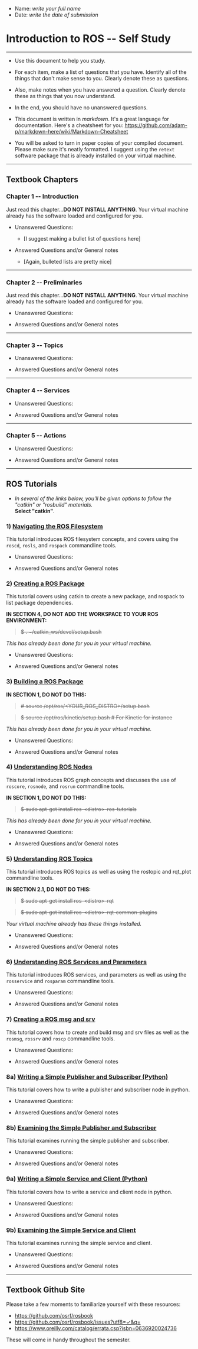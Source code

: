 - Name:  *write your full name*
- Date:  *write the date of submission*


# Introduction to ROS -- Self Study

---

- Use this document to help you study.
- For each item, make a list of questions that you have.  Identify all of the things that don't make sense to you.  Clearly denote these as questions.
- Also, make notes when you have answered a question.  Clearly denote these as things that you now understand.
- In the end, you should have no unanswered questions.

- This document is written in *markdown*.  It's a great language for documentation.  Here's a cheatsheet for you:  https://github.com/adam-p/markdown-here/wiki/Markdown-Cheatsheet

- You will be asked to turn in paper copies of your compiled document.  Please make sure it's neatly formatted.  I suggest using the 
`retext` software package that is already installed on your virtual machine.

---

## Textbook Chapters

### Chapter 1 -- Introduction

Just read this chapter...**DO NOT INSTALL ANYTHING**. Your virtual machine already has the software loaded and configured for you.  


- Unanswered Questions:
	- [I suggest making a bullet list of questions here]
	
- Answered Questions and/or General notes
	- [Again, bulleted lists are pretty nice]	


---

### Chapter 2 -- Preliminaries

Just read this chapter...**DO NOT INSTALL ANYTHING**. Your virtual machine already has the software loaded and configured for you.  

- Unanswered Questions:
	
- Answered Questions and/or General notes


---

### Chapter 3 -- Topics

- Unanswered Questions:
	
- Answered Questions and/or General notes

---

### Chapter 4 -- Services	

- Unanswered Questions:
	
- Answered Questions and/or General notes

---

### Chapter 5 -- Actions

- Unanswered Questions:
	
- Answered Questions and/or General notes


---

## ROS Tutorials

- *In several of the links below, you'll be given options to follow the "catkin" or "rosbuild" materials.*  
**Select "catkin"**.  

### 1)  [Navigating the ROS Filesystem](http://wiki.ros.org/ROS/Tutorials/NavigatingTheFilesystem)

This tutorial introduces ROS filesystem concepts, and covers using the `roscd`, `rosls`, and `rospack` commandline tools.

- Unanswered Questions:
	
- Answered Questions and/or General notes


### 2)  [Creating a ROS Package](http://wiki.ros.org/ROS/Tutorials/CreatingPackage)

This tutorial covers using catkin to create a new package, and rospack to list package dependencies.

**IN SECTION 4, DO NOT ADD THE WORKSPACE TO YOUR ROS ENVIRONMENT:**

> ~~$ . \~/catkin_ws/devel/setup.bash~~ 

*This has already been done for you in your virtual machine.*


- Unanswered Questions:
	
- Answered Questions and/or General notes


				
### 3) [Building a ROS Package](http://wiki.ros.org/ROS/Tutorials/BuildingPackages)

**IN SECTION 1, DO NOT DO THIS:**
> ~~# source /opt/ros/\<YOUR_ROS_DISTRO\>/setup.bash~~

> ~~$ source /opt/ros/kinetic/setup.bash             # For Kinetic for instance~~

*This has already been done for you in your virtual machine.*


- Unanswered Questions:
	
- Answered Questions and/or General notes


### 4)  [Understanding ROS Nodes](http://wiki.ros.org/ROS/Tutorials/UnderstandingNodes)

This tutorial introduces ROS graph concepts and discusses the use of `roscore`, `rosnode`, and `rosrun` commandline tools.		

**IN SECTION 1, DO NOT DO THIS:**
> ~~$ sudo apt-get install ros-\<distro\>-ros-tutorials~~
	
*This has already been done for you in your virtual machine.*


- Unanswered Questions:
	
- Answered Questions and/or General notes


### 5) [Understanding ROS Topics](http://wiki.ros.org/ROS/Tutorials/UnderstandingTopics)

This tutorial introduces ROS topics as well as using the rostopic and rqt_plot commandline tools.

**IN SECTION 2.1, DO NOT DO THIS:**
> ~~$ sudo apt-get install ros-\<distro\>-rqt~~

> ~~$ sudo apt-get install ros-\<distro\>-rqt-common-plugins~~

*Your virtual machine already has these things installed.*


- Unanswered Questions:
	
- Answered Questions and/or General notes


### 6)  [Understanding ROS Services and Parameters](http://wiki.ros.org/ROS/Tutorials/UnderstandingServicesParams)

This tutorial introduces ROS services, and parameters as well as using the `rosservice` and `rosparam` commandline tools.

- Unanswered Questions:
	
- Answered Questions and/or General notes


### 7)  [Creating a ROS msg and srv](http://wiki.ros.org/ROS/Tutorials/CreatingMsgAndSrv)

This tutorial covers how to create and build msg and srv files as well as the `rosmsg`, `rossrv` and `roscp` commandline tools.

- Unanswered Questions:
	
- Answered Questions and/or General notes


### 8a)  [Writing a Simple Publisher and Subscriber (Python)](http://wiki.ros.org/ROS/Tutorials/WritingPublisherSubscriber%28python%29)

This tutorial covers how to write a publisher and subscriber node in python.

- Unanswered Questions:
	
- Answered Questions and/or General notes


### 8b)  [Examining the Simple Publisher and Subscriber](http://wiki.ros.org/ROS/Tutorials/ExaminingPublisherSubscriber)

This tutorial examines running the simple publisher and subscriber.

- Unanswered Questions:
	
- Answered Questions and/or General notes


### 9a)  [Writing a Simple Service and Client (Python)](http://wiki.ros.org/ROS/Tutorials/WritingServiceClient%28python%29)

This tutorial covers how to write a service and client node in python.

- Unanswered Questions:
	
- Answered Questions and/or General notes


### 9b)  [Examining the Simple Service and Client](http://wiki.ros.org/ROS/Tutorials/ExaminingServiceClient)

This tutorial examines running the simple service and client.

- Unanswered Questions:
	
- Answered Questions and/or General notes

---

## Textbook Github Site

Please take a few moments to familiarize yourself with these resources:

- https://github.com/osrf/rosbook
- https://github.com/osrf/rosbook/issues?utf8=✓&q=
- https://www.oreilly.com/catalog/errata.csp?isbn=0636920024736

These will come in handy throughout the semester.


